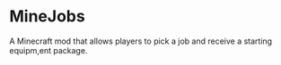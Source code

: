 # MineJobs
A Minecraft mod that allows players to pick a job and receive a starting equipm,ent package.
